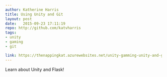 ```yaml
---
author: Katherine Harris 
title: Using Unity and Git
layout: post
date:   2015-09-23 17:11:19
repo: http://github.com/katvharris
tags: 
- unity
- gaming 
- git

link: https://thenappingkat.azurewebsites.net/unity-gamming-unity-and-git/
---
```


Learn about Unity and Flask!